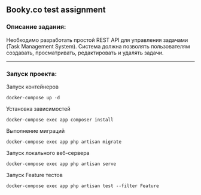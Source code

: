## Booky.co test assignment

### Описание задания:

Необходимо разработать простой REST API для управления задачами (Task
Management System). Система должна позволять пользователям создавать,
просматривать, редактировать и удалять задачи.

<hr>

### Запуск проекта:

Запуск контейнеров

    docker-compose up -d    

Установка зависимостей

    docker-compose exec app composer install

Выполнение миграций
    
    docker-compose exec app php artisan migrate

Запуск локального веб-сервера

    docker-compose exec app php artisan serve

Запуск Feature тестов

    docker-compose exec app php artisan test --filter Feature



